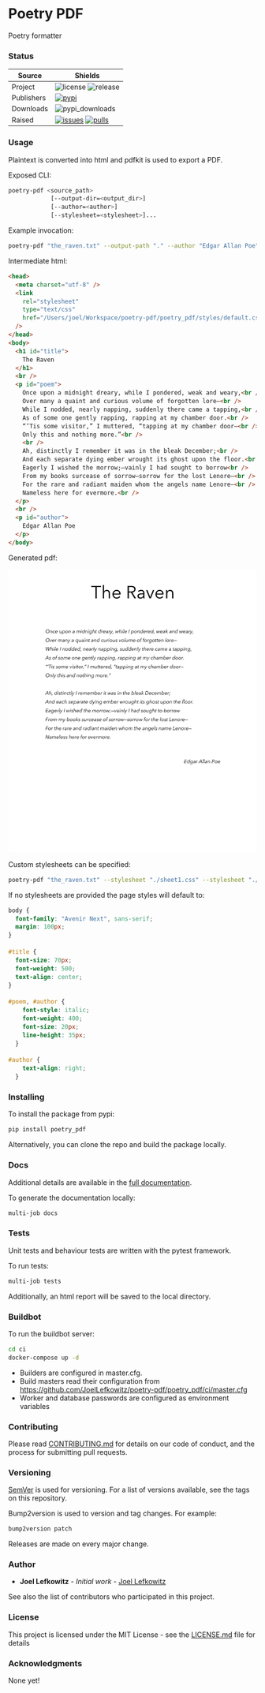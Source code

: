 # Poetry PDF

Poetry formatter

### Status

| Source     | Shields                                                        |
| ---------- | -------------------------------------------------------------- |
| Project    | ![license][license] ![release][release]                        |
| Publishers | [![pypi][pypi]][pypi_link]                                     |
| Downloads  | ![pypi_downloads][pypi_downloads]                              |
| Raised     | [![issues][issues]][issues_link] [![pulls][pulls]][pulls_link] |

<!--- Table links --->

[license]: https://img.shields.io/github/license/JoelLefkowitz/poetry-pdf

[release]: https://img.shields.io/github/v/tag/JoelLefkowitz/poetry-pdf

[pypi_downloads]: https://img.shields.io/pypi/dw/poetry_pdf

[pypi]: https://img.shields.io/pypi/v/poetry_pdf "PyPi"

[pypi_link]: https://pypi.org/project/poetry_pdf

[issues]: https://img.shields.io/github/issues/JoelLefkowitz/poetry-pdf "Issues"

[issues_link]: https://github.com/JoelLefkowitz/poetry-pdf/issues

[pulls]: https://img.shields.io/github/issues-pr/JoelLefkowitz/poetry-pdf "Pull requests"

[pulls_link]: https://github.com/JoelLefkowitz/poetry-pdf/pulls

### Usage

Plaintext is converted into html and pdfkit is used to export a PDF.

Exposed CLI:

```bash
poetry-pdf <source_path>
            [--output-dir=<output_dir>]
            [--author=<author>]
            [--stylesheet=<stylesheet>]...
```

Example invocation:

```bash
poetry-pdf "the_raven.txt" --output-path "." --author "Edgar Allan Poe"
```

Intermediate html:

```html
<head>
  <meta charset="utf-8" />
  <link
    rel="stylesheet"
    type="text/css"
    href="/Users/joel/Workspace/poetry-pdf/poetry_pdf/styles/default.css"
  />
</head>
<body>
  <h1 id="title">
    The Raven
  </h1>
  <br />
  <p id="poem">
    Once upon a midnight dreary, while I pondered, weak and weary,<br />
    Over many a quaint and curious volume of forgotten lore—<br />
    While I nodded, nearly napping, suddenly there came a tapping,<br />
    As of some one gently rapping, rapping at my chamber door.<br />
    “’Tis some visitor,” I muttered, “tapping at my chamber door—<br />
    Only this and nothing more.”<br />
    <br />
    Ah, distinctly I remember it was in the bleak December;<br />
    And each separate dying ember wrought its ghost upon the floor.<br />
    Eagerly I wished the morrow;—vainly I had sought to borrow<br />
    From my books surcease of sorrow—sorrow for the lost Lenore—<br />
    For the rare and radiant maiden whom the angels name Lenore—<br />
    Nameless here for evermore.<br />
  </p>
  <br />
  <p id="author">
    Edgar Allan Poe
  </p>
</body>
```

Generated pdf:

![the_raven.pdf](https://github.com/JoelLefkowitz/poetry-pdf/blob/master/example.jpg?raw=true)

Custom stylesheets can be specified:

```bash
poetry-pdf "the_raven.txt" --stylesheet "./sheet1.css" --stylesheet "./sheet2.css"
```

If no stylesheets are provided the page styles will default to:

```css
body {
  font-family: "Avenir Next", sans-serif;
  margin: 100px;
}

#title {
  font-size: 70px;
  font-weight: 500;
  text-align: center;
}

#poem, #author {
    font-style: italic;
    font-weight: 400;
    font-size: 20px;
    line-height: 35px;
  }

#author {
    text-align: right;
  }
```

### Installing

To install the package from pypi:

```bash
pip install poetry_pdf
```

Alternatively, you can clone the repo and build the package locally.

### Docs

Additional details are available in the [full documentation](https://poetry-pdf.readthedocs.io/en/latest/).

To generate the documentation locally:

```bash
multi-job docs
```

### Tests

Unit tests and behaviour tests are written with the pytest framework.

To run tests:

```bash
multi-job tests
```

Additionally, an html report will be saved to the local directory.

### Buildbot

To run the buildbot server:

```bash
cd ci
docker-compose up -d
```

-   Builders are configured in master.cfg.
-   Build masters read their configuration from <https://github.com/JoelLefkowitz/poetry-pdf/poetry_pdf/ci/master.cfg>
-   Worker and database passwords are configured as environment variables

### Contributing

Please read [CONTRIBUTING.md](CONTRIBUTING.md) for details on our code of conduct, and the process for submitting pull requests.

### Versioning

[SemVer](http://semver.org/) is used for versioning. For a list of versions available, see the tags on this repository.

Bump2version is used to version and tag changes.
For example:

```bash
bump2version patch
```

Releases are made on every major change.

### Author

-   **Joel Lefkowitz** - _Initial work_ - [Joel Lefkowitz](https://github.com/JoelLefkowitz)

See also the list of contributors who participated in this project.

### License

This project is licensed under the MIT License - see the [LICENSE.md](LICENSE.md) file for details

### Acknowledgments

None yet!
